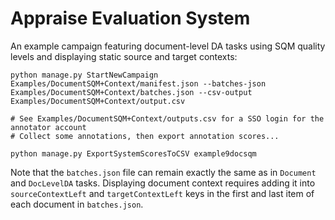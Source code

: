 # Appraise Evaluation System

An example campaign featuring document-level DA tasks using SQM quality levels
and displaying static source and target contexts:

    python manage.py StartNewCampaign Examples/DocumentSQM+Context/manifest.json --batches-json Examples/DocumentSQM+Context/batches.json --csv-output Examples/DocumentSQM+Context/output.csv

    # See Examples/DocumentSQM+Context/outputs.csv for a SSO login for the annotator account
    # Collect some annotations, then export annotation scores...

    python manage.py ExportSystemScoresToCSV example9docsqm

Note that the `batches.json` file can remain exactly the same as in `Document`
and `DocLevelDA` tasks. Displaying document context requires adding it into
`sourceContextLeft` and `targetContextLeft` keys in the first and last item of
each document in `batches.json`.
